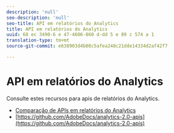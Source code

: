 ```yaml
---
description: 'null'
seo-description: 'null'
seo-title: API em relatórios do Analytics
title: API em relatórios do Analytics
uuid: 68 ec 3490-6 e 47-4606-860 d-dd 5 e 89 c 574 a 1
translation-type: tm+mt
source-git-commit: e638903d4b08c5afea248c21dde14334d2af42f7

---
```



# API em relatórios do Analytics

Consulte estes recursos para apis de relatórios do Analytics.

* [Comparação de APIs em relatórios do Analytics](api-comparison.md)
* [https://github.com/AdobeDocs/analytics-2.0-apis](https://github.com/AdobeDocs/analytics-2.0-apis)
